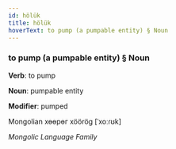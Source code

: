 ```yaml
---
id: hölük
title: hölük
hoverText: to pump (a pumpable entity) § Noun
---
```


### to pump (a pumpable entity) § Noun

**Verb**: to pump

**Noun**: pumpable entity

**Modifier**: pumped

Mongolian хөөрөг xöörög [ˈxoːɾʊk]

*Mongolic Language Family*